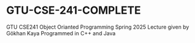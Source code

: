 # GTU-CSE-241-COMPLETE
GTU CSE241 Object Orianted Programming Spring 2025
Lecture given by Gökhan Kaya 
Programmed in C++ and Java
